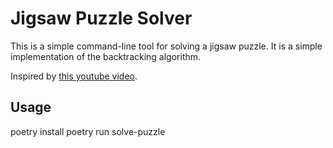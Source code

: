 # Jigsaw Puzzle Solver

This is a simple command-line tool for solving a jigsaw puzzle. It is a simple implementation of the backtracking algorithm.

Inspired by [this youtube video](https://youtu.be/Sqr-PdVYhY4?si=ajcjQMHYCcT7g_Q9).

## Usage

poetry install
poetry run solve-puzzle